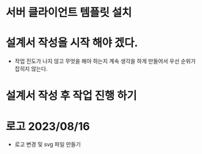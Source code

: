 # 서버 클라이언트 템플릿 설치

# 설계서 작성을 시작 해야 겠다.
  - 작업 진도가 나지 않고 무엇을 해야 하는지 계속 생각을 하게 만들어서 우선 순위가 잡히지 않는다.
  
# 설계서 작성 후 작업 진행 하기

# 로고 2023/08/16 
- 로고 변경 및 svg 파일 만들기